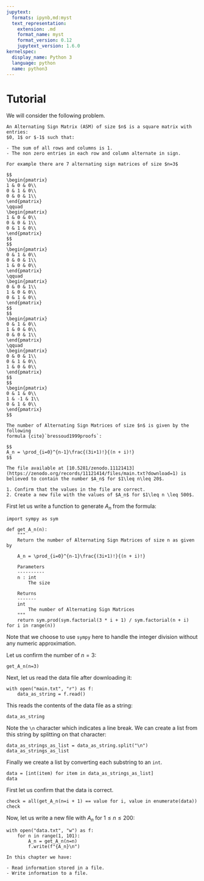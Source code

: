 ```yaml
---
jupytext:
  formats: ipynb,md:myst
  text_representation:
    extension: .md
    format_name: myst
    format_version: 0.12
    jupytext_version: 1.6.0
kernelspec:
  display_name: Python 3
  language: python
  name: python3
---
```


# Tutorial

We will consider the following problem.

```{admonition} Problem
An Alternating Sign Matrix (ASM) of size $n$ is a square matrix with entries:
$0, 1$ or $-1$ such that:

- The sum of all rows and columns is 1.
- The non zero entries in each row and column alternate in sign.

For example there are 7 alternating sign matrices of size $n=3$

$$
\begin{pmatrix}
1 & 0 & 0\\
0 & 1 & 0\\
0 & 0 & 1\\
\end{pmatrix}
\qquad
\begin{pmatrix}
1 & 0 & 0\\
0 & 0 & 1\\
0 & 1 & 0\\
\end{pmatrix}
$$
$$
\begin{pmatrix}
0 & 1 & 0\\
0 & 0 & 1\\
1 & 0 & 0\\
\end{pmatrix}
\qquad
\begin{pmatrix}
0 & 0 & 1\\
1 & 0 & 0\\
0 & 1 & 0\\
\end{pmatrix}
$$
$$
\begin{pmatrix}
0 & 1 & 0\\
1 & 0 & 0\\
0 & 0 & 1\\
\end{pmatrix}
\qquad
\begin{pmatrix}
0 & 0 & 1\\
0 & 1 & 0\\
1 & 0 & 0\\
\end{pmatrix}
$$
$$
\begin{pmatrix}
0 & 1 & 0\\
1 & -1 & 1\\
0 & 1 & 0\\
\end{pmatrix}
$$

The number of Alternating Sign Matrices of size $n$ is given by the following
formula {cite}`bressoud1999proofs`:

$$
A_n = \prod_{i=0}^{n-1}\frac{(3i+1)!}{(n + i)!}
$$

The file available at [10.5281/zenodo.11121413](https://zenodo.org/records/11121414/files/main.txt?download=1) is believed to contain the number $A_n$ for $1\leq n\leq 20$.

1. Confirm that the values in the file are correct.
2. Create a new file with the values of $A_n$ for $1\leq n \leq 500$.
```

First let us write a function to generate $A_n$ from the formula:

```{code-cell} ipython3
import sympy as sym

def get_A_n(n):
    """
    Return the number of Alternating Sign Matrices of size n as given by

    A_n = \prod_{i=0}^{n-1}\frac{(3i+1)!}{(n + i)!}

    Parameters
    ----------
    n : int
        The size

    Returns
    -------
    int
        The number of Alternating Sign Matrices
    """
    return sym.prod(sym.factorial(3 * i + 1) / sym.factorial(n + i) for i in range(n))
```

Note that we choose to use `sympy` here to handle the integer division without
any numeric approximation.

Let us confirm the number of $n=3$:

```{code-cell} ipython3
get_A_n(n=3)
```

Next, let us read the data file after downloading it:

```{code-cell} ipython3
with open("main.txt", "r") as f:
    data_as_string = f.read()
```

This reads the contents of the data file as a string:

```{code-cell} ipython3
data_as_string
```

Note the `\n` character which indicates a line break. We can create a list from
this string by splitting on that character:

```{code-cell} ipython3
data_as_strings_as_list = data_as_string.split("\n")
data_as_strings_as_list
```

Finally we create a list by converting each substring to an `int`.

```{code-cell} ipython3
data = [int(item) for item in data_as_strings_as_list]
data
```

First let us confirm that the data is correct.

```{code-cell} ipython3
check = all(get_A_n(n=i + 1) == value for i, value in enumerate(data))
check
```

Now, let us write a new file with $A_n$ for $1\leq n \leq 200$:

```{code-cell} ipython3
with open("data.txt", "w") as f:
    for n in range(1, 101):
        A_n = get_A_n(n=n)
        f.write(f"{A_n}\n")
```

```{important}
In this chapter we have:

- Read information stored in a file.
- Write information to a file.
```
